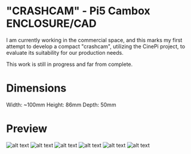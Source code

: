 # "CRASHCAM" - Pi5 Cambox ENCLOSURE/CAD

I am currently working in the commercial space, and this marks my first attempt to develop a compact "crashcam", utilizing the CinePi project, to evaluate its suitability for our production needs.

This work is still in progress and far from complete.

# Dimensions
Width: ~100mm
Height: 86mm
Depth: 50mm

# Preview

![alt text](https://https://github.com/GM82skg/pi5_cambox_CAD/blob/main/images/001.png?raw=true)
![alt text](https://https://github.com/GM82skg/pi5_cambox_CAD/blob/main/images/002.png?raw=true)
![alt text](https://https://github.com/GM82skg/pi5_cambox_CAD/blob/main/images/003.png?raw=true)
![alt text](https://https://github.com/GM82skg/pi5_cambox_CAD/blob/main/images/004.png?raw=true)
![alt text](https://https://github.com/GM82skg/pi5_cambox_CAD/blob/main/images/005.png?raw=true)
![alt text](https://https://github.com/GM82skg/pi5_cambox_CAD/blob/main/images/006.png?raw=true)
